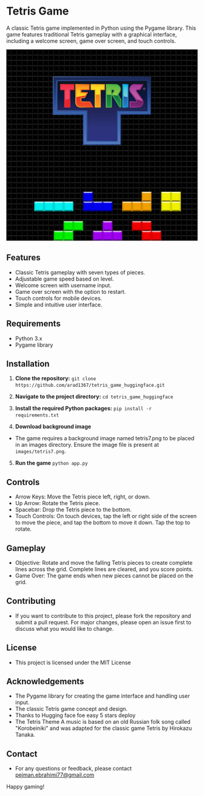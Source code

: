 # Tetris Game

A classic Tetris game implemented in Python using the Pygame library. This game features traditional Tetris gameplay with a graphical interface, including a welcome screen, game over screen, and touch controls.

![Tetris Game](images/tetris7.png)

## Features

- Classic Tetris gameplay with seven types of pieces.
- Adjustable game speed based on level.
- Welcome screen with username input.
- Game over screen with the option to restart.
- Touch controls for mobile devices.
- Simple and intuitive user interface.

## Requirements

- Python 3.x
- Pygame library

## Installation

1. **Clone the repository:**
   `git clone https://github.com/arad1367/tetris_game_huggingface.git`

2. **Navigate to the project directory:**
    `cd tetris_game_huggingface`

3. **Install the required Python packages:**
    `pip install -r requirements.txt`

4. **Download background image**
- The game requires a background image named tetris7.png to be placed in an images directory. Ensure the image file is present at `images/tetris7.png`.

5. **Run the game**
    `python app.py`

## Controls
- Arrow Keys: Move the Tetris piece left, right, or down.
- Up Arrow: Rotate the Tetris piece.
- Spacebar: Drop the Tetris piece to the bottom.
- Touch Controls: On touch devices, tap the left or right side of the screen to move the piece, and tap the bottom to move it down. Tap the top to rotate.

## Gameplay
- Objective: Rotate and move the falling Tetris pieces to create complete lines across the grid. Complete lines are cleared, and you score points.
- Game Over: The game ends when new pieces cannot be placed on the grid.

## Contributing
- If you want to contribute to this project, please fork the repository and submit a pull request. For major changes, please open an issue first to discuss what you would like to change.

## License
- This project is licensed under the MIT License

## Acknowledgements
- The Pygame library for creating the game interface and handling user input.
- The classic Tetris game concept and design.
- Thanks to Hugging face foe easy 5 stars deploy
- The Tetris Theme A music is based on an old Russian folk song called "Korobeiniki" and was adapted for the classic game Tetris by Hirokazu Tanaka.

## Contact
* For any questions or feedback, please contact pejman.ebrahimi77@gmail.com

Happy gaming!